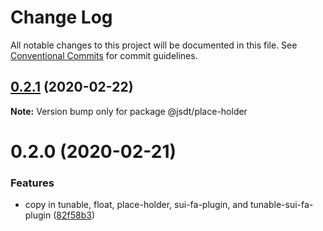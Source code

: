 # Change Log

All notable changes to this project will be documented in this file.
See [Conventional Commits](https://conventionalcommits.org) for commit guidelines.

## [0.2.1](https://github.com/jsdevtools/jsdevtools/compare/@jsdt/place-holder@0.2.0...@jsdt/place-holder@0.2.1) (2020-02-22)

**Note:** Version bump only for package @jsdt/place-holder





# 0.2.0 (2020-02-21)


### Features

* copy in tunable, float, place-holder, sui-fa-plugin, and tunable-sui-fa-plugin ([82f58b3](https://github.com/jsdevtools/jsdevtools/commit/82f58b3c12b87a845e6550180aaf8ea6cc697dcb))
